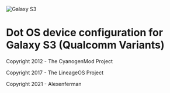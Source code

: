 ![Galaxy S3](https://github.com/DotOS/manifest/blob/dot-n/dotlogo.png)

# Dot OS device configuration for Galaxy S3 (Qualcomm Variants)

Copyright 2012 - The CyanogenMod Project

Copyright 2017 - The LineageOS Project

Copyright 2021 - Alexenferman


